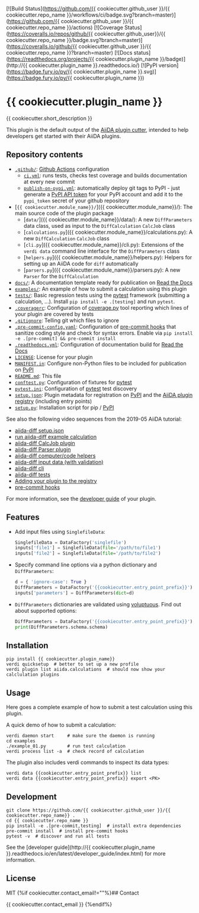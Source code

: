 [![Build Status](https://github.com/{{ cookiecutter.github_user }}/{{ cookiecutter.repo_name }}/workflows/ci/badge.svg?branch=master)](https://github.com/{{ cookiecutter.github_user }}/{{ cookiecutter.repo_name }}/actions)
[![Coverage Status](https://coveralls.io/repos/github/{{ cookiecutter.github_user}}/{{ cookiecutter.repo_name }}/badge.svg?branch=master)](https://coveralls.io/github/{{ cookiecutter.github_user }}/{{ cookiecutter.repo_name }}?branch=master)
[![Docs status](https://readthedocs.org/projects/{{ cookiecutter.plugin_name }}/badge)](http://{{ cookiecutter.plugin_name }}.readthedocs.io/)
[![PyPI version](https://badge.fury.io/py/{{ cookiecutter.plugin_name }}.svg)](https://badge.fury.io/py/{{ cookiecutter.plugin_name }})

# {{ cookiecutter.plugin_name }}

{{ cookiecutter.short_description }}

This plugin is the default output of the
[AiiDA plugin cutter](https://github.com/aiidateam/aiida-plugin-cutter),
intended to help developers get started with their AiiDA plugins.

## Repository contents

* [`.github/`](.github/): [Github Actions](https://github.com/features/actions) configuration
  * [`ci.yml`](.github/workflows/ci.yml): runs tests, checks test coverage and builds documentation at every new commit
  * [`publish-on-pypi.yml`](.github/workflows/publish-on-pypi.yml): automatically deploy git tags to PyPI - just generate a [PyPI API token](https://pypi.org/help/#apitoken) for your PyPI account and add it to the `pypi_token` secret of your github repository
* [`{{ cookiecutter.module_name}}/`]({{ cookiecutter.module_name}}/): The main source code of the plugin package
  * [`data/`]({{ cookiecutter.module_name}}/data/): A new `DiffParameters` data class, used as input to the `DiffCalculation` `CalcJob` class
  * [`calculations.py`]({{ cookiecutter.module_name}}/calculations.py): A new `DiffCalculation` `CalcJob` class
  * [`cli.py`]({{ cookiecutter.module_name}}/cli.py): Extensions of the `verdi data` command line interface for the `DiffParameters` class
  * [`helpers.py`]({{ cookiecutter.module_name}}/helpers.py): Helpers for setting up an AiiDA code for `diff` automatically
  * [`parsers.py`]({{ cookiecutter.module_name}}/parsers.py): A new `Parser` for the `DiffCalculation`
* [`docs/`](docs/): A documentation template ready for publication on [Read the Docs](http://aiida-diff.readthedocs.io/en/latest/)
* [`examples/`](examples/): An example of how to submit a calculation using this plugin
* [`tests/`](tests/): Basic regression tests using the [pytest](https://docs.pytest.org/en/latest/) framework (submitting a calculation, ...). Install `pip install -e .[testing]` and run `pytest`.
* [`.coveragerc`](.coveragerc): Configuration of [coverage.py](https://coverage.readthedocs.io/en/latest) tool reporting which lines of your plugin are covered by tests
* [`.gitignore`](.gitignore): Telling git which files to ignore
* [`.pre-commit-config.yaml`](.pre-commit-config.yaml): Configuration of [pre-commit hooks](https://pre-commit.com/) that sanitize coding style and check for syntax errors. Enable via `pip install -e .[pre-commit] && pre-commit install`
* [`.readthedocs.yml`](.readthedocs.yml): Configuration of documentation build for [Read the Docs](https://readthedocs.org/)
* [`LICENSE`](LICENSE): License for your plugin
* [`MANIFEST.in`](MANIFEST.in): Configure non-Python files to be included for publication on [PyPI](https://pypi.org/)
* [`README.md`](README.md): This file
* [`conftest.py`](conftest.py): Configuration of fixtures for [pytest](https://docs.pytest.org/en/latest/)
* [`pytest.ini`](pytest.ini): Configuration of [pytest](https://docs.pytest.org/en/latest/) test discovery
* [`setup.json`](setup.json): Plugin metadata for registration on [PyPI](https://pypi.org/) and the [AiiDA plugin registry](https://aiidateam.github.io/aiida-registry/) (including entry points)
* [`setup.py`](setup.py): Installation script for pip / [PyPI](https://pypi.org/)


See also the following video sequences from the 2019-05 AiiDA tutorial:

 * [aiida-diff setup.json](https://www.youtube.com/watch?v=2CxiuiA1uVs&t=240s)
 * [run aiida-diff example calculation](https://www.youtube.com/watch?v=2CxiuiA1uVs&t=403s)
 * [aiida-diff CalcJob plugin](https://www.youtube.com/watch?v=2CxiuiA1uVs&t=685s)
 * [aiida-diff Parser plugin](https://www.youtube.com/watch?v=2CxiuiA1uVs&t=936s)
 * [aiida-diff computer/code helpers](https://www.youtube.com/watch?v=2CxiuiA1uVs&t=1238s)
 * [aiida-diff input data (with validation)](https://www.youtube.com/watch?v=2CxiuiA1uVs&t=1353s)
 * [aiida-diff cli](https://www.youtube.com/watch?v=2CxiuiA1uVs&t=1621s)
 * [aiida-diff tests](https://www.youtube.com/watch?v=2CxiuiA1uVs&t=1931s)
 * [Adding your plugin to the registry](https://www.youtube.com/watch?v=760O2lDB-TM&t=112s)
 * [pre-commit hooks](https://www.youtube.com/watch?v=760O2lDB-TM&t=333s)

For more information, see the [developer guide](https://aiida-diff.readthedocs.io/en/latest/developer_guide) of your plugin.


## Features

 * Add input files using `SinglefileData`:
   ```python
   SinglefileData = DataFactory('singlefile')
   inputs['file1'] = SinglefileData(file='/path/to/file1')
   inputs['file2'] = SinglefileData(file='/path/to/file2')
   ```

 * Specify command line options via a python dictionary and `DiffParameters`:
   ```python
   d = { 'ignore-case': True }
   DiffParameters = DataFactory('{{cookiecutter.entry_point_prefix}}')
   inputs['parameters'] = DiffParameters(dict=d)
   ```

 * `DiffParameters` dictionaries are validated using [voluptuous](https://github.com/alecthomas/voluptuous).
   Find out about supported options:
   ```python
   DiffParameters = DataFactory('{{cookiecutter.entry_point_prefix}}')
   print(DiffParameters.schema.schema)
   ```

## Installation

```shell
pip install {{ cookiecutter.plugin_name}}
verdi quicksetup  # better to set up a new profile
verdi plugin list aiida.calculations  # should now show your calclulation plugins
```


## Usage

Here goes a complete example of how to submit a test calculation using this plugin.

A quick demo of how to submit a calculation:
```shell
verdi daemon start     # make sure the daemon is running
cd examples
./example_01.py        # run test calculation
verdi process list -a  # check record of calculation
```

The plugin also includes verdi commands to inspect its data types:
```shell
verdi data {{cookiecutter.entry_point_prefix}} list
verdi data {{cookiecutter.entry_point_prefix}} export <PK>
```

## Development

```shell
git clone https://github.com/{{ cookiecutter.github_user }}/{{ cookiecutter.repo_name}} .
cd {{ cookiecutter.repo_name }}
pip install -e .[pre-commit,testing]  # install extra dependencies
pre-commit install  # install pre-commit hooks
pytest -v  # discover and run all tests
```

See the [developer guide](http://{{ cookiecutter.plugin_name }}.readthedocs.io/en/latest/developer_guide/index.html) for more information.

## License

MIT
{%if cookiecutter.contact_email!=""%}## Contact

{{ cookiecutter.contact_email }}
{%endif%}

